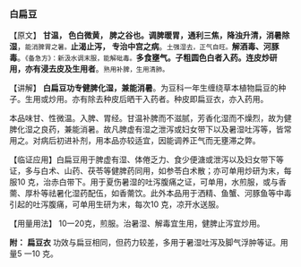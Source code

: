 ### 白扁豆

【原文】   **甘温， 色白微黄， 脾之谷也。调脾暖胃，通利三焦，降浊升清，消暑除湿**，<small>能消脾胃之暑。</small>**止渴止泻， 专治中宫之病**。<small>土强湿去，正气自旺。</small>**解酒毒、河豚毒**。<small>《备急方》：新汲水调末服，能解砒毒。</small>**多食壅气。子粗圆色白者入药。连皮炒研用，亦有浸去皮及生用者**。<small>熟用补脾，生用清肺。</small>

【讲解】  **白扁豆功专健脾化湿，兼能消暑**。为豆科一年生缠绕草本植物扁豆的种子。生用或炒用。亦有除去种皮后晒干入药者。种皮即扁豆衣，亦入药用。

本品味甘、性微温。入脾、胃经。甘温补脾而不滋腻，芳香化湿而不燥烈，故为健脾化湿之良药，兼能消暑。故凡脾虚有湿之泄泻或妇女带下以及暑湿吐泻等，皆常用之。对病后初进补剂，用本品亦较适宜，因能调养正气而无壅滞之弊。

【临证应用】白扁豆用于脾虚有湿、体倦乏力、食少便溏或泄泻以及妇女带下等证，多与白术、山药、茯苓等健脾药同用，如参苓白术散；亦可单用炒研为末，每服10 克，治赤白带下。用于夏伤暑湿的吐泻腹痛之证，可单用，水煎服，或与香薷、厚朴等祛暑化湿药配伍，如香薷饮。此外本品用于洒精、鱼蟹、河豚鱼等中毒引起的吐泻腹痛，可单用生研为末，每次10 克，凉开水送服。

【用量用法】   10一20克，煎服。治暑湿、解毒宜生用，健脾止泻宜炒用。

**附：** **扁豆衣**     功效与扁豆相同，但药力较差，多用于暑湿吐泻及脚气浮肿等证。用量5 一10 克。
